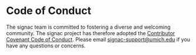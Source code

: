 # Code of Conduct

The signac team is committed to fostering a diverse and welcoming community.
The signac project has therefore adopted the [Contributor Covenant Code of Conduct](https://signac.readthedocs.io/conduct/).
Please email [signac-support@umich.edu](mailto:signac-support@umich.edu) if you have any questions or concerns.
